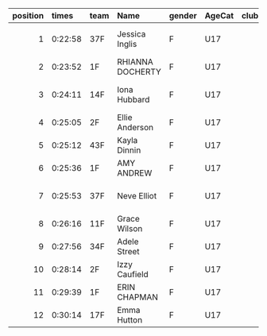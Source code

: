 |   position | times   | team   | Name             | gender   | AgeCat   |   clubnumber | Club name           | Website                               |   finishPosition |
|-----------:|:--------|:-------|:-----------------|:---------|:---------|-------------:|:--------------------|:--------------------------------------|-----------------:|
|          1 | 0:22:58 | 37F    | Jessica Inglis   | F        | U17      |           37 | Law & District AAC  | http://www.lawaac.co.uk/              |               13 |
|          2 | 0:23:52 | 1F     | RHIANNA DOCHERTY | F        | U17      |            1 | East Kilbride AC    | http://www.ekac.org.uk/               |               15 |
|          3 | 0:24:11 | 14F    | Iona Hubbard     | F        | U17      |           14 | Ayr Seaforth AC     | https://www.ayrseaforth.co.uk/        |               16 |
|          4 | 0:25:05 | 2F     | Ellie Anderson   | F        | U17      |            2 | Kilmarnock H&AC     | http://www.kilmarnockharriers.com/    |               17 |
|          5 | 0:25:12 | 43F    | Kayla Dinnin     | F        | U17      |           43 | Nithsdale AC        | nan                                   |               18 |
|          6 | 0:25:36 | 1F     | AMY ANDREW       | F        | U17      |            1 | East Kilbride AC    | http://www.ekac.org.uk/               |               19 |
|          7 | 0:25:53 | 37F    | Neve Elliot      | F        | U17      |           37 | Law & District AAC  | http://www.lawaac.co.uk/              |               20 |
|          8 | 0:26:16 | 11F    | Grace Wilson     | F        | U17      |           11 | Airdrie Harriers    | http://airdrieharriers.org/           |               21 |
|          9 | 0:27:56 | 34F    | Adele Street     | F        | U17      |           34 | Kilbarchan AAC      | https://kilbarchanaac.org.uk/         |               22 |
|         10 | 0:28:14 | 2F     | Izzy Caufield    | F        | U17      |            2 | Kilmarnock H&AC     | http://www.kilmarnockharriers.com/    |               23 |
|         11 | 0:29:39 | 1F     | ERIN CHAPMAN     | F        | U17      |            1 | East Kilbride AC    | http://www.ekac.org.uk/               |               25 |
|         12 | 0:30:14 | 17F    | Emma Hutton      | F        | U17      |           17 | Calderglen Harriers | http://www.calderglenharriers.org.uk/ |               26 |